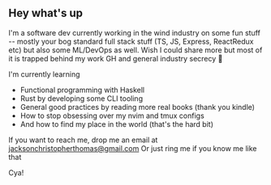 ## Hey what's up

I'm a software dev currently working in the wind industry on some fun stuff -- mostly your bog standard full stack stuff (TS, JS, Express, ReactRedux etc) but also some ML/DevOps as well. Wish I could share more but most of it is trapped behind my work GH and general industry secrecy 🤫

I'm currently learning
- Functional programming with Haskell
- Rust by developing some CLI tooling
- General good practices by reading more real books (thank you kindle)
- How to stop obsessing over my nvim and tmux configs
- And how to find my place in the world (that's the hard bit)

If you want to reach me, drop me an email at jacksonchristopherthomas@gmail.com
Or just ring me if you know me like that

Cya!


<!--
**jacky-ct/jacky-ct** is a ✨ _special_ ✨ repository because its `README.md` (this file) appears on your GitHub profile.

Here are some ideas to get you started:

- 🔭 I’m currently working on ...
- 🌱 I’m currently learning ...
- 👯 I’m looking to collaborate on ...
- 🤔 I’m looking for help with ...
- 💬 Ask me about ...
- 📫 How to reach me: ...
- 😄 Pronouns: ...
- ⚡ Fun fact: ...
-->
